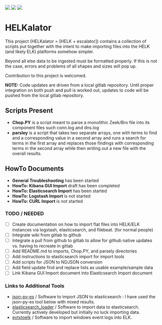 [![](https://img.shields.io/badge/Chop.PY-released-green)](https://github.com/torrycrass/HELKalator/tree/master/chop.py/)
[![](https://img.shields.io/badge/parsely-released-green)](https://github.com/torrycrass/HELKalator/tree/master/parsely)
[![](https://img.shields.io/badge/license-NMP-lightgrey)](http://www.torrycrass.com/nmp-license-v1-0/)


# HELKalator

This project (HELKalator = [HELK + escalator]) contains a collection of scripts put together with the intent to make importing files into the HELK (and likely ELK) platforms somehow simpler.

Beyond all else data to be ingested must be formatted properly. If this is not the case, errors and problems of all shapes and sizes will pop up.

Contribution to this project is welcomed.  

**NOTE:** Code updates are driven from a local gitlab repository. Until proper integration on both push and pull is worked out, updates to code will be pushed from the local gitlab repository.  

## Scripts Present
- **Chop.PY** is a script meant to parse a monolithic Zeek/Bro file into its component files such conn.log and dns.log
- **parsley** is a script that takes two separate arrays, one with terms to find and a corresponding value in a second array and runs a search for terms in the first array and replaces those findings with corresponding terms in the second array while then writing out a new file with the overall results.

## HowTo Documents
- **General Troubleshooting** has been started
- **HowTo: Kibana GUI Import** draft has been completed
- **HowTo: Elasticsearch Import** has been started
- **HowTo: Logstash Import** is not started
- **HowTo: CURL Import** is not started

### TODO / NEEDED

* [ ]  Create documentation on how to import flat files into HELK/ELK instances via logstash, elasticsearch, and filebeat. (for normal people)
* [ ]  Integrate wiki from gitlab to github
* [ ]  Integrate a pull from github to gitlab to allow for github native updates vs. having to recreate in gitlab
* [ ]  Add README.md to imports, Chop.PY, and parsely directories
* [ ]  Add instructions to elasticsearch import for import tools
* [ ]  Add scripts for JSON to NDJSON conversion
* [ ]  Add field update find and replace lists as usable example/sample data
* [ ]  Link Kibana GUI Import document into Elasticsearch Import document

### Links to Additional Tools

*  [json-py-es](https://github.com/xros/jsonpyes) / Software to import JSON to elasticsearch : I have used the json-py-es tool below with mixed results.  
*  [elasticsearch_loader](https://github.com/Moshe/elasticsearch_loader) / Software to import data to elasticsearch. Currently actively developed but initially no luck importing data.
*  [evtxtoelk](https://github.com/dgunter/evtxtoelk) / Software to import windows event logs into ELK.
